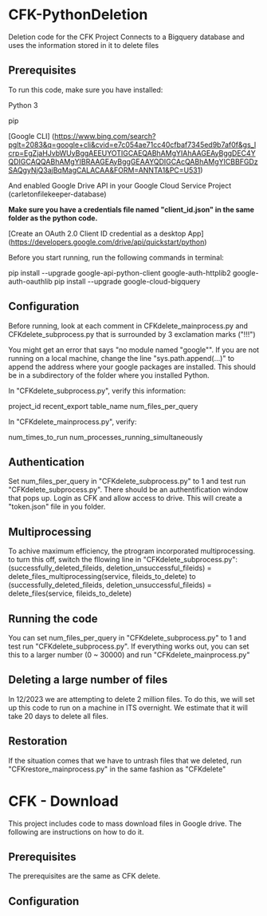 # CFK-PythonDeletion
Deletion code for the CFK Project
Connects to a Bigquery database and uses the information stored in it to delete files

## Prerequisites
To run this code, make sure you have installed:

Python 3

pip

[Google CLI] (https://www.bing.com/search?pglt=2083&q=google+cli&cvid=e7c054ae71cc40cfbaf7345ed9b7af0f&gs_lcrp=EgZjaHJvbWUyBggAEEUYOTIGCAEQABhAMgYIAhAAGEAyBggDEC4YQDIGCAQQABhAMgYIBRAAGEAyBggGEAAYQDIGCAcQABhAMgYICBBFGDzSAQgyNjQ3ajBqMagCALACAA&FORM=ANNTA1&PC=U531)

And enabled Google Drive API in your Google Cloud Service Project (carletonfilekeeper-database)

**Make sure you have a credentials file named "client_id.json" in the same folder as the python code.**

[Create an OAuth 2.0 Client ID credential as a desktop App] (https://developers.google.com/drive/api/quickstart/python)

Before you start running, run the following commands in terminal:

pip install --upgrade google-api-python-client google-auth-httplib2 google-auth-oauthlib
pip install --upgrade google-cloud-bigquery

## Configuration

Before running, look at each comment in CFKdelete_mainprocess.py and CFKdelete_subprocess.py that is surrounded by 3 exclamation marks ("!!!")

You might get an error that says "no module named "google"". If you are not running on a local machine, change the line "sys.path.append(...)" to append the address where your google packages are installed. This should be in a subdirectory of the folder where you installed Python.

In "CFKdelete_subprocess.py", verify this information:

project_id
recent_export
table_name 
num_files_per_query

In "CFKdelete_mainprocess.py", verify: 

num_times_to_run
num_processes_running_simultaneously

## Authentication

Set num_files_per_query in "CFKdelete_subprocess.py" to 1 and test run "CFKdelete_subprocess.py". There should be an authentification window that pops up. Login as CFK and allow access to drive. This will create a "token.json" file in you folder.

## Multiprocessing

To achive maximum efficiency, the ptrogram incorporated multiprocessing. 
to turn this off, switch the fllowing line in "CFKdelete_subprocess.py": 
(successfully_deleted_fileids, deletion_unsuccessful_fileids) = delete_files_multiprocessing(service, fileids_to_delete)
to 
(successfully_deleted_fileids, deletion_unsuccessful_fileids) = delete_files(service, fileids_to_delete)

## Running the code

You can set num_files_per_query in "CFKdelete_subprocess.py" to 1 and test run "CFKdelete_subprocess.py". If everything works out, you can set this to a larger number (0 ~ 30000) and run "CFKdelete_mainprocess.py"

## Deleting a large number of files

In 12/2023 we are attempting to delete 2 million files. To do this, we will set up this code to run on a machine in ITS overnight. We estimate that it will take 20 days to delete all files.

## Restoration

If the situation comes that we have to untrash files that we deleted, run "CFKrestore_mainprocess.py" in the same fashion as "CFKdelete"

# CFK - Download

This project includes code to mass download files in Google drive. The following are instructions on how to do it.

## Prerequisites

The prerequisites are the same as CFK delete.

## Configuration